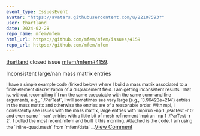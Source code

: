 ```yaml
---
event_type: IssuesEvent
avatar: "https://avatars.githubusercontent.com/u/22107593?"
user: thartland
date: 2024-02-28
repo_name: mfem/mfem
html_url: https://github.com/mfem/mfem/issues/4159
repo_url: https://github.com/mfem/mfem
---
```


<a href='https://github.com/thartland' target='_blank'>thartland</a> closed issue <a href='https://github.com/mfem/mfem/issues/4159' target='_blank'>mfem/mfem#4159</a>.

<p>Inconsistent large/nan mass matrix entries</p><small>I have a simple example code (linked below) where I build a mass matrix associated to a finite element discretization of a displacement field. I am getting inconsistent results. That is, without recompiling if I run the same executable with the same command line arguments, e.g., `./ParTest`, I will sometimes see very large (e.g., `3.96423e+214`) entries in the mass matrix and otherwise the entries are of a reasonable order. With mpi, I consistently see issues with the mass matrix, large entries with `mpirun -np 1 ./ParTest -r 0` and even some `-nan` entries with a little bit of mesh refinement `mpirun -np 1 ./ParTest -r 2`. I pulled the most recent mfem and built it this morning. Attached is the code, I am using the `inline-quad.mesh` from `mfem/data`...</small><a href='https://github.com/mfem/mfem/issues/4159' target='_blank'>View Comment</a>